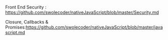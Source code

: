 
Front End Security : https://github.com/swolecoder/nativeJavaScript/blob/master/Security.md </br>

Closure, Callbacks & Promises:https://github.com/swolecoder/nativeJavaScript/blob/master/javascript.md

